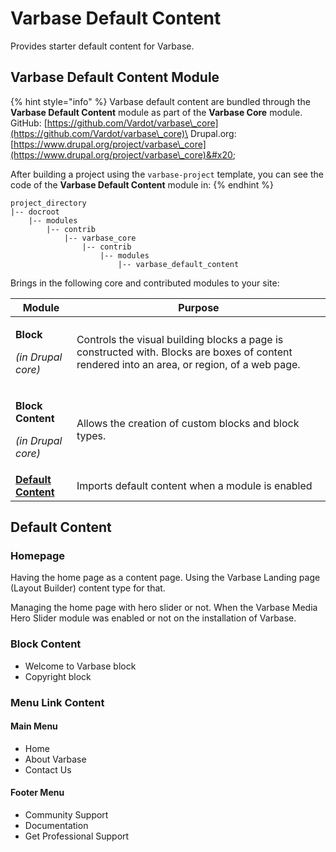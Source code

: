 # Varbase Default Content

Provides starter default content for Varbase.

## Varbase Default Content Module

{% hint style="info" %}
Varbase default content are bundled through the **Varbase Default Content** module as part of the **Varbase Core** module.\
GitHub: [https://github.com/Vardot/varbase\_core](https://github.com/Vardot/varbase\_core)\
Drupal.org: [https://www.drupal.org/project/varbase\_core](https://www.drupal.org/project/varbase\_core)&#x20;

After building a project using the `varbase-project` template, you can see the code of the **Varbase Default Content** module in:
{% endhint %}

```
project_directory
|-- docroot
    |-- modules
        |-- contrib
            |-- varbase_core
                |-- contrib
                    |-- modules
                        |-- varbase_default_content
```

Brings in the following core and contributed modules to your site:

| Module                                                                 | Purpose                                                                                                                                      |
| ---------------------------------------------------------------------- | -------------------------------------------------------------------------------------------------------------------------------------------- |
| <p><strong>Block</strong></p><p><em>(in Drupal core)</em></p>          | Controls the visual building blocks a page is constructed with. Blocks are boxes of content rendered into an area, or region, of a web page. |
| <p><strong>Block Content</strong></p><p><em>(in Drupal core)</em></p>  | Allows the creation of custom blocks and block types.                                                                                        |
| [**Default Content**](https://www.drupal.org/project/default\_content) | Imports default content when a module is enabled                                                                                             |

## Default Content

### Homepage

Having the home page as a content page. Using the Varbase Landing page (Layout Builder) content type for that.&#x20;

Managing the home page with hero slider or not. When the Varbase Media Hero Slider module was enabled or not on the installation of Varbase.

### Block Content

* Welcome to Varbase block
* Copyright block

### Menu Link Content

#### Main Menu

* Home
* About Varbase
* Contact Us

#### Footer Menu

* Community Support
* Documentation
* Get Professional Support





